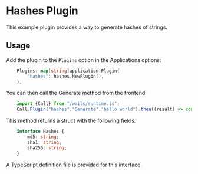 # Hashes Plugin

This example plugin provides a way to generate hashes of strings.

## Usage

Add the plugin to the `Plugins` option in the Applications options:

```go
    Plugins: map[string]application.Plugin{
        "hashes": hashes.NewPlugin(),
    },
```

You can then call the Generate method from the frontend:

```js
    import {Call} from "/wails/runtime.js";
    Call.Plugin("hashes","Generate","hello world").then((result) => console.log(result))
```

This method returns a struct with the following fields:

```typescript
    interface Hashes {
        md5: string;
        sha1: string;
        sha256: string;
    }
```

A TypeScript definition file is provided for this interface.
